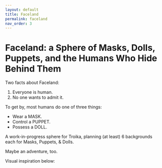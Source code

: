 ```yaml
---
layout: default
title: Faceland
permalink: faceland
nav_order: 3
---
```


# Faceland: a Sphere of Masks, Dolls, Puppets, and the Humans Who Hide Behind Them


Two facts about Faceland:

1. Everyone is human.
2. No one wants to admit it. 

To get by, most humans do one of three things: 

* Wear a MASK. 
* Control a PUPPET.
* Possess a DOLL. 

A work-in-progress sphere for Troika, planning (at least) 6 backgrounds each for Masks, Puppets, & Dolls.

Maybe an adventure, too.

Visual inspiration below:

<a data-pin-do="embedBoard" data-pin-board-width="400" data-pin-scale-height="240" data-pin-scale-width="80" href="https://www.pinterest.com/adamsgood/masks-puppets-dolls-a-troika-sphere/"></a>

<script async defer src="//assets.pinterest.com/js/pinit.js"></script>